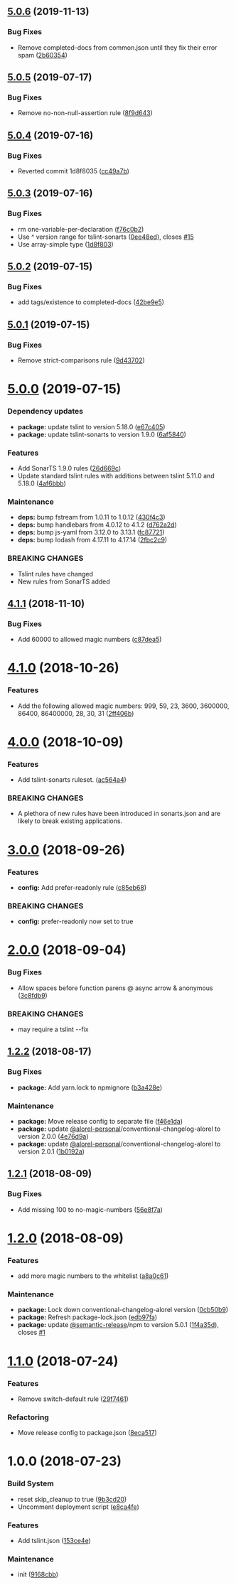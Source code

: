 ## [5.0.6](https://github.com/Alorel/tslint-rules/compare/5.0.5...5.0.6) (2019-11-13)


### Bug Fixes

* Remove completed-docs from common.json until they fix their error spam ([2b60354](https://github.com/Alorel/tslint-rules/commit/2b60354))

## [5.0.5](https://github.com/Alorel/tslint-rules/compare/5.0.4...5.0.5) (2019-07-17)


### Bug Fixes

* Remove no-non-null-assertion rule ([8f9d643](https://github.com/Alorel/tslint-rules/commit/8f9d643))

## [5.0.4](https://github.com/Alorel/tslint-rules/compare/5.0.3...5.0.4) (2019-07-16)


### Bug Fixes

* Reverted commit 1d8f8035 ([cc49a7b](https://github.com/Alorel/tslint-rules/commit/cc49a7b))

## [5.0.3](https://github.com/Alorel/tslint-rules/compare/5.0.2...5.0.3) (2019-07-16)


### Bug Fixes

* rm one-variable-per-declaration ([f76c0b2](https://github.com/Alorel/tslint-rules/commit/f76c0b2))
* Use ^ version range for tslint-sonarts ([0ee48ed](https://github.com/Alorel/tslint-rules/commit/0ee48ed)), closes [#15](https://github.com/Alorel/tslint-rules/issues/15)
* Use array-simple type ([1d8f803](https://github.com/Alorel/tslint-rules/commit/1d8f803))

## [5.0.2](https://github.com/Alorel/tslint-rules/compare/5.0.1...5.0.2) (2019-07-15)


### Bug Fixes

* add tags/existence to completed-docs ([42be9e5](https://github.com/Alorel/tslint-rules/commit/42be9e5))

## [5.0.1](https://github.com/Alorel/tslint-rules/compare/5.0.0...5.0.1) (2019-07-15)


### Bug Fixes

* Remove strict-comparisons rule ([9d43702](https://github.com/Alorel/tslint-rules/commit/9d43702))

# [5.0.0](https://github.com/Alorel/tslint-rules/compare/4.1.1...5.0.0) (2019-07-15)


### Dependency updates

* **package:** update tslint to version 5.18.0 ([e67c405](https://github.com/Alorel/tslint-rules/commit/e67c405))
* **package:** update tslint-sonarts to version 1.9.0 ([6af5840](https://github.com/Alorel/tslint-rules/commit/6af5840))


### Features

* Add SonarTS 1.9.0 rules ([26d669c](https://github.com/Alorel/tslint-rules/commit/26d669c))
* Update standard tslint rules with additions between tslint 5.11.0 and 5.18.0 ([4af6bbb](https://github.com/Alorel/tslint-rules/commit/4af6bbb))


### Maintenance

* **deps:** bump fstream from 1.0.11 to 1.0.12 ([430f4c3](https://github.com/Alorel/tslint-rules/commit/430f4c3))
* **deps:** bump handlebars from 4.0.12 to 4.1.2 ([d762a2d](https://github.com/Alorel/tslint-rules/commit/d762a2d))
* **deps:** bump js-yaml from 3.12.0 to 3.13.1 ([fc87721](https://github.com/Alorel/tslint-rules/commit/fc87721))
* **deps:** bump lodash from 4.17.11 to 4.17.14 ([2fbc2c9](https://github.com/Alorel/tslint-rules/commit/2fbc2c9))


### BREAKING CHANGES

* Tslint rules have changed
* New rules from SonarTS added

## [4.1.1](https://github.com/Alorel/tslint-rules/compare/4.1.0...4.1.1) (2018-11-10)


### Bug Fixes

* Add 60000 to allowed magic numbers ([c87dea5](https://github.com/Alorel/tslint-rules/commit/c87dea5))

# [4.1.0](https://github.com/Alorel/tslint-rules/compare/4.0.0...4.1.0) (2018-10-26)


### Features

* Add the following allowed magic numbers: 999, 59, 23, 3600, 3600000, 86400, 86400000, 28, 30, 31 ([2ff406b](https://github.com/Alorel/tslint-rules/commit/2ff406b))

# [4.0.0](https://github.com/Alorel/tslint-rules/compare/3.0.0...4.0.0) (2018-10-09)


### Features

* Add tslint-sonarts ruleset. ([ac564a4](https://github.com/Alorel/tslint-rules/commit/ac564a4))


### BREAKING CHANGES

* A plethora of new rules have been introduced in sonarts.json and are likely to break existing applications.

# [3.0.0](https://github.com/Alorel/tslint-rules/compare/2.0.0...3.0.0) (2018-09-26)


### Features

* **config:** Add prefer-readonly rule ([c85eb68](https://github.com/Alorel/tslint-rules/commit/c85eb68))


### BREAKING CHANGES

* **config:** prefer-readonly now set to true

# [2.0.0](https://github.com/Alorel/tslint-rules/compare/1.2.2...2.0.0) (2018-09-04)


### Bug Fixes

* Allow spaces before function parens @ async arrow & anonymous ([3c8fdb9](https://github.com/Alorel/tslint-rules/commit/3c8fdb9))


### BREAKING CHANGES

* may require a tslint --fix

## [1.2.2](https://github.com/Alorel/tslint-rules/compare/1.2.1...1.2.2) (2018-08-17)


### Bug Fixes

* **package:** Add yarn.lock to npmignore ([b3a428e](https://github.com/Alorel/tslint-rules/commit/b3a428e))


### Maintenance

* **package:** Move release config to separate file ([f46e1da](https://github.com/Alorel/tslint-rules/commit/f46e1da))
* **package:** update [@alorel-personal](https://github.com/alorel-personal)/conventional-changelog-alorel to version 2.0.0 ([4e76d9a](https://github.com/Alorel/tslint-rules/commit/4e76d9a))
* **package:** update [@alorel-personal](https://github.com/alorel-personal)/conventional-changelog-alorel to version 2.0.1 ([1b0192a](https://github.com/Alorel/tslint-rules/commit/1b0192a))

## [1.2.1](https://github.com/Alorel/tslint-rules/compare/1.2.0...1.2.1) (2018-08-09)


### Bug Fixes

* Add missing 100 to no-magic-numbers ([56e8f7a](https://github.com/Alorel/tslint-rules/commit/56e8f7a))

# [1.2.0](https://github.com/Alorel/tslint-rules/compare/1.1.0...1.2.0) (2018-08-09)


### Features

* add more magic numbers to the whitelist ([a8a0c61](https://github.com/Alorel/tslint-rules/commit/a8a0c61))


### Maintenance

* **package:** Lock down conventional-changelog-alorel version ([0cb50b9](https://github.com/Alorel/tslint-rules/commit/0cb50b9))
* **package:** Refresh package-lock.json ([edb97fa](https://github.com/Alorel/tslint-rules/commit/edb97fa))
* **package:** update [@semantic-release](https://github.com/semantic-release)/npm to version 5.0.1 ([1f4a35d](https://github.com/Alorel/tslint-rules/commit/1f4a35d)), closes [#1](https://github.com/Alorel/tslint-rules/issues/1)

# [1.1.0](https://github.com/Alorel/tslint-rules/compare/1.0.0...1.1.0) (2018-07-24)


### Features

* Remove switch-default rule ([29f7461](https://github.com/Alorel/tslint-rules/commit/29f7461))


### Refactoring

* Move release config to package.json ([8eca517](https://github.com/Alorel/tslint-rules/commit/8eca517))

# 1.0.0 (2018-07-23)


### Build System

* reset skip_cleanup to true ([9b3cd20](https://github.com/Alorel/tslint-rules/commit/9b3cd20))
* Uncomment deployment script ([e8ca4fe](https://github.com/Alorel/tslint-rules/commit/e8ca4fe))


### Features

* Add tslint.json ([153ce4e](https://github.com/Alorel/tslint-rules/commit/153ce4e))


### Maintenance

* init ([9168cbb](https://github.com/Alorel/tslint-rules/commit/9168cbb))
